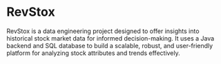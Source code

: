# RevStox
RevStox is a data engineering project designed to offer insights into historical stock market data for informed decision-making. It uses a Java backend and SQL database to build a scalable, robust, and user-friendly platform for analyzing stock attributes and trends effectively.
